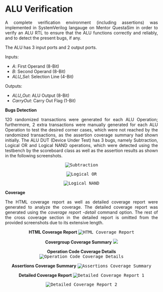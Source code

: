 # ALU Verification
<p align = "justify">A complete verification environment (including assertions) was implemented in SystemVerilog langauge on Mentor QuestaSim in order to verify an ALU RTL to ensure that the ALU functions correctly and reliably, and to detect the present bugs, if any.</p>
<p align = "justify">The ALU has 3 input ports and 2 output ports.</p>
<p align = "justify">
Inputs:
  <ul>
  <li><i>A</i>: First Operand (8-Bit)</li>
  <li><i>B</i>: Second Operand (8-Bit)</li>
  <li><i>ALU_Sel</i>: Selection Line (4-Bit)</li>
  </ul>
  </p>
<p align = "justify">
Outputs:
  <ul>
  <li><i>ALU_Out</i>: ALU Output (8-Bit)</li>
  <li><i>CarryOut</i>: Carry Out Flag (1-Bit)</li>
  </ul>
  </p>
  
<b>Bugs Detection</b>
<p align = "justify">
120 randomized transactions were generated for each ALU Operation; furthermore, 2 extra transactions were manually generated for each ALU Operation to test the desired corner cases, which were not reached by the randomized transactions, as the assertion coverage summary had shown initially.
The ALU DUT (Device Under Test) has 3 bugs, namely Subtraction, Logical OR and Logical NAND operations, which were detected using the testbench by the scoreboard class as well as the assertion results as shown in the following screenshots.</p>
<p align = "center">
<kbd><img src="https://github.com/MayaLasheen/ALU-Verification/assets/137602736/b6a20126-6e7e-40b4-8cdd-5782e11a7194" alt="Subtraction"/></kbd>
</p>
<p align = "center">
<kbd><img src="https://github.com/MayaLasheen/ALU-Verification/assets/137602736/03b86f96-413b-4f29-a651-9dd36e1c172b" alt="Logical OR"/></kbd>
</p>
<p align = "center">
<kbd><img src="https://github.com/MayaLasheen/ALU-Verification/assets/137602736/ff78115f-97dc-481f-a3d6-07d8fd7f8082" alt="Logical NAND"/></kbd>
</p>

<b>Coverage</b>
<p align = "justify">  
The HTML coverage report as well as detailed coverage report were generated to analyze the coverage. The detailed coverage report was generated using the <i>coverage report -detail</i> command option. The rest of the cross coverage section in the detailed report is omitted from the provided screenshots due to its extensive length.
</p>

<p align = "center"><b>HTML Coverage Report</b>
<kbd><img src="https://github.com/MayaLasheen/ALU-Verification/assets/137602736/5feb62ff-83e3-4a40-a5cd-75eb27b8653f" alt="HTML Coverage Report"/></kbd></p> 

<p align = "center"><b>Covergroup Coverage Summary</b>
<kbd><img src="https://github.com/MayaLasheen/ALU-Verification/assets/137602736/88ae1a9c-4a6b-4534-9557-44187424257d"/></kbd></p>

<p align = "center"><b>Operation Code Coverage Details</b>
<kbd><img src="https://github.com/MayaLasheen/ALU-Verification/assets/137602736/55163dd6-c535-4103-aaa3-718640e156ad" alt="Operation Code Coverage Details"/></kbd></p>

<p align = "center"><b>Assertions Coverage Summary</b>
<kbd><img src="https://github.com/MayaLasheen/ALU-Verification/assets/137602736/12df047e-1c98-44ea-a00f-4f16e9ad4cb8" alt="Assertions Coverage Summary"/></kbd></p>

<p align = "center"><b>Detailed Coverage Report</b>
<kbd><img src="https://github.com/MayaLasheen/ALU-Verification/assets/137602736/8a2f25e7-572f-471c-a15f-14b4cf370810" alt="Detailed Coverage Report 1"/></kbd></p>

<p align = "center">
<kbd><img src="https://github.com/MayaLasheen/ALU-Verification/assets/137602736/4901c3dc-286b-4d06-8249-5e6bdaa05ac8" alt="Detailed Coverage Report 2"/></kbd></p>
